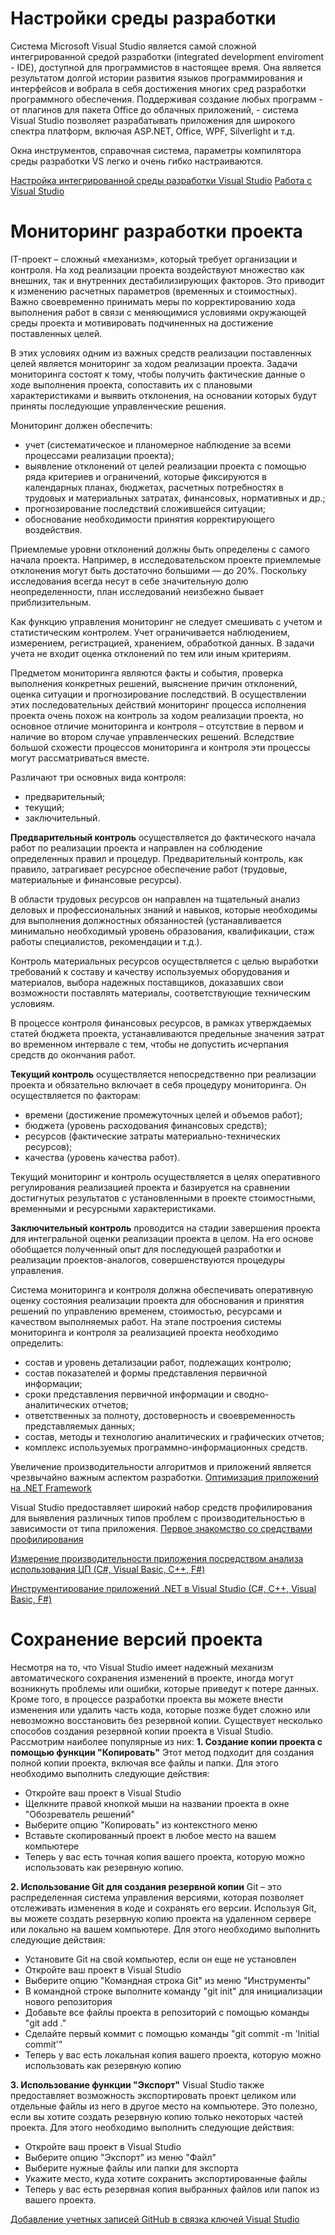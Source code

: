 # Настройки среды разработки
Система Microsoft Visual Studio является самой сложной интегрированной средой разработки (integrated development enviroment - IDE), доступной для программистов в настоящее время. Она является результатом долгой истории развития языков программирования и интерфейсов и вобрала в себя достижения многих сред разработки программного обеспечения. Поддерживая создание любых программ - от плагинов для пакета Office до облачных приложений, - система Visual Studio позволяет разрабатывать приложения для широкого спектра платформ, включая ASP.NET, Office, WPF, Silverlight и т.д. 

Окна инструментов, справочная система, параметры компилятора среды разработки VS легко и очень гибко настраиваются.

[Настройка интегрированной среды разработки Visual Studio](https://learn.microsoft.com/ru-ru/visualstudio/ide/personalizing-the-visual-studio-ide?view=vs-2022)
[Работа с Visual Studio](https://professorweb.ru/my/programs/visual-studio/level1/)



# Мониторинг разработки проекта 
IT-проект – сложный «механизм», который требует организации и контроля.
На ход реализации проекта воздействуют множество как внешних, так и внутренних дестабилизирующих факторов. Это приводит к изменению расчетных параметров (временных и стоимостных). Важно своевременно принимать меры по корректированию хода выполнения работ в связи с меняющимися условиями окружающей среды проекта и мотивировать подчиненных на достижение поставленных целей.

В этих условиях одним из важных средств реализации поставленных целей является мониторинг за ходом реализации проекта.
Задачи мониторинга состоят к тому, чтобы получить фактические данные о ходе выполнения проекта, сопоставить их с плановыми характеристиками и выявить отклонения, на основании которых будут приняты последующие управленческие решения.

Мониторинг должен обеспечить:
- учет (систематическое и планомерное наблюдение за всеми процессами реализации проекта);
- выявление отклонений от целей реализации проекта с помощью ряда критериев и ограничений, которые фиксируются в календарных планах, бюджетах, расчетных потребностях в трудовых и материальных затратах, финансовых, нормативных и др.;
- прогнозирование последствий сложившейся ситуации;
- обоснование необходимости принятия корректирующего воздействия.

Приемлемые уровни отклонений должны быть определены с самого начала проекта. Например, в исследовательском проекте приемлемые отклонения могут быть достаточно большими — до 20%. Поскольку исследования всегда несут в себе значительную долю неопределенности, план исследований неизбежно бывает приблизительным.

Как функцию управления мониторинг не следует смешивать с учетом и статистическим контролем. Учет ограничивается наблюдением, измерением, регистрацией, хранением, обработкой данных. В задачи учета не входит оценка отклонений по тем или иным критериям.

Предметом мониторинга являются факты и события, проверка выполнения конкретных решений, выяснение причин отклонений, оценка ситуации и прогнозирование последствий. В осуществлении этих последовательных действий мониторинг процесса исполнения проекта очень похож на контроль за ходом реализации проекта, но основное отличие мониторинга и контроля – отсутствие в первом и наличие во втором случае управленческих решений. Вследствие большой схожести процессов мониторинга и контроля эти процессы могут рассматриваться вместе.

Различают три основных вида контроля:
- предварительный;
- текущий;
- заключительный.

**Предварительный контроль** осуществляется до фактического начала работ по реализации проекта и направлен на соблюдение определенных правил и процедур. Предварительный контроль, как правило, затрагивает ресурсное обеспечение работ (трудовые, материальные и финансовые ресурсы).

В области трудовых ресурсов он направлен на тщательный анализ деловых и профессиональных знаний и навыков, которые необходимы для выполнения должностных обязанностей (устанавливается минимально необходимый уровень образования, квалификации, стаж работы специалистов, рекомендации и т.д.).

Контроль материальных ресурсов осуществляется с целью выработки требований к составу и качеству используемых оборудования и материалов, выбора надежных поставщиков, доказавших свои возможности поставлять материалы, соответствующие техническим условиям.

В процессе контроля финансовых ресурсов, в рамках утверждаемых статей бюджета проекта, устанавливаются предельные значения затрат во временном интервале с тем, чтобы не допустить исчерпания средств до окончания работ.

**Текущий контроль** осуществляется непосредственно при реализации проекта и обязательно включает в себя процедуру мониторинга. Он осуществляется по факторам:
- времени (достижение промежуточных целей и объемов работ);
- бюджета (уровень расходования финансовых средств);
- ресурсов (фактические затраты материально-технических ресурсов);
- качества (уровень качества работ).

Текущий мониторинг и контроль осуществляется в целях оперативного регулирования реализацией проекта и базируется на сравнении достигнутых результатов с установленными в проекте стоимостными, временными и ресурсными характеристиками.

**Заключительный контроль** проводится на стадии завершения проекта для интегральной оценки реализации проекта в целом. На его основе обобщается полученный опыт для последующей разработки и реализации проектов-аналогов, совершенствуются процедуры управления.

Система мониторинга и контроля должна обеспечивать оперативную оценку состояния реализации проекта для обоснования и принятия решений по управлению временем, стоимостью, ресурсами и качеством выполняемых работ. На этапе построения системы мониторинга и контроля за реализацией проекта необходимо определить:
- состав и уровень детализации работ, подлежащих контролю;
- состав показателей и формы представления первичной информации;
- сроки представления первичной информации и сводно-аналитических отчетов;
- ответственных за полноту, достоверность и своевременность представляемых данных;
- состав, методы и технологию аналитических и графических отчетов;
- комплекс используемых программно-информационных средств.

 Увеличение производительности алгоритмов и приложений является чрезвычайно важным аспектом разработки. [Оптимизация приложений на .NET Framework](https://professorweb.ru/my/csharp/optimization/level1/)

Visual Studio предоставляет широкий набор средств профилирования для выявления различных типов проблем с производительностью в зависимости от типа приложения. [Первое знакомство со средствами профилирования](https://web.archive.org/web/20210802195618/https://docs.microsoft.com/ru-ru/visualstudio/profiling/profiling-feature-tour?view=vs-2019)

[Измерение производительности приложения посредством анализа использования ЦП (C#, Visual Basic, C++, F#)](https://web.archive.org/web/20220418100742/https://docs.microsoft.com/ru-ru/visualstudio/profiling/beginners-guide-to-performance-profiling?view=vs-2019)

[Инструментирование приложений .NET в Visual Studio (C#, C++, Visual Basic, F#)](https://learn.microsoft.com/en-us/visualstudio/profiling/instrumentation?view=vs-2022)

# Сохранение версий проекта

Несмотря на то, что Visual Studio имеет надежный механизм автоматического сохранения изменений в проекте, иногда могут возникнуть проблемы или ошибки, которые приведут к потере данных. Кроме того, в процессе разработки проекта вы можете внести изменения или удалить часть кода, которые позже будет сложно или невозможно восстановить без резервной копии.
Существует несколько способов создания резервной копии проекта в Visual Studio. Рассмотрим наиболее популярные из них:
**1. Создание копии проекта с помощью функции "Копировать"**
Этот метод подходит для создания полной копии проекта, включая все файлы и папки. Для этого необходимо выполнить следующие действия:
- Откройте ваш проект в Visual Studio
- Щелкните правой кнопкой мыши на названии проекта в окне "Обозреватель решений"
- Выберите опцию "Копировать" из контекстного меню
- Вставьте скопированный проект в любое место на вашем компьютере
- Теперь у вас есть точная копия вашего проекта, которую можно использовать как резервную копию.

**2. Использование Git для создания резервной копии**
Git – это распределенная система управления версиями, которая позволяет отслеживать изменения в коде и сохранять его версии. Используя Git, вы можете создать резервную копию проекта на удаленном сервере или локально на вашем компьютере. Для этого необходимо выполнить следующие действия:
- Установите Git на свой компьютер, если он еще не установлен
- Откройте ваш проект в Visual Studio
- Выберите опцию "Командная строка Git" из меню "Инструменты"
- В командной строке выполните команду "git init" для инициализации нового репозитория
- Добавьте все файлы проекта в репозиторий с помощью команды "git add ."
- Сделайте первый коммит с помощью команды "git commit -m 'Initial commit'"
- Теперь у вас есть локальная копия вашего проекта, которую можно использовать как резервную копию

**3. Использование функции "Экспорт"**
Visual Studio также предоставляет возможность экспортировать проект целиком или отдельные файлы из него в другое место на компьютере. Это полезно, если вы хотите создать резервную копию только некоторых частей проекта. Для этого необходимо выполнить следующие действия:
- Откройте ваш проект в Visual Studio
- Выберите опцию "Экспорт" из меню "Файл"
- Выберите нужные файлы или папки для экспорта
- Укажите место, куда хотите сохранить экспортированные файлы
- Теперь у вас есть резервная копия выбранных файлов или папок из вашего проекта.

[Добавление учетных записей GitHub в связка ключей Visual Studio](https://learn.microsoft.com/ru-ru/visualstudio/ide/work-with-github-accounts?view=vs-2022)

